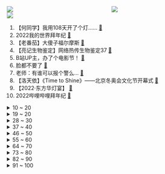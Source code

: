 <div >
	<a style="float:left;width:55%;" href = "https://github.com/anuraghazra/github-readme-stats">
	 <img src = "https://github-readme-stats.vercel.app/api?username=iuuuuuaena&theme=buefy&show_icons=true"/>
	</a>
	<a  style="float:right;width:45%" href = "https://github.com/anuraghazra/github-readme-stats">
	 <img  src="https://github-readme-stats.vercel.app/api/top-langs/?username=anuraghazra&layout=compact"/>
	</a>
	</div>

[![](https://img.shields.io/badge/jxd-@jxdgogogo.xyz-yellowgreen.svg)](https://www.jxdgogogo.xyz)<br>
1. 【何同学】我用108天开了个灯...... [:link:](//www.bilibili.com/video/BV1244y1p7kt) <br>
2. 2022我的世界拜年纪 [:link:](//www.bilibili.com/video/BV1kq4y1F7Uh) <br>
3. 【老番茄】大傻子福尔摩斯 [:link:](//www.bilibili.com/video/BV1xF411H7tw) <br>
4. 【亮记生物鉴定】网络热传生物鉴定37 [:link:](//www.bilibili.com/video/BV1eY411t7MJ) <br>
5. B站UP主，办了个电影节！ [:link:](//www.bilibili.com/video/BV1Pu411d7rh) <br>
6. 脸都不要了 [:link:](//www.bilibili.com/video/BV1or4y1a71j) <br>
7. 老师：有谁可以报个警么… [:link:](//www.bilibili.com/video/BV1sq4y1h79t) <br>
8. 【洛天依】《Time to Shine》——北京冬奥会文化节开幕式 [:link:](//www.bilibili.com/video/BV1wU4y1F7XL) <br>
9. 【2022·东方华灯宴】 [:link:](//www.bilibili.com/video/BV16q4y1h7xX) <br>
10. 2022哔哩哔哩拜年纪 [:link:](//www.bilibili.com/video/BV1fR4y1T7aV) <br>
<details>
<summary>10 ~ 20</summary>

11. 自从做了UP主，警察，诈骗犯，黑产都关注了我 [:link:](//www.bilibili.com/video/BV1ZR4y1T71H) <br>
12. 酒精真相：抱歉，安全摄入量为0的一级致癌物  【医学真相】第一集 [:link:](//www.bilibili.com/video/BV1U5411Z7VH) <br>
13. 谁能骗走英国一艘巡洋舰？【硬核狠人25】 [:link:](//www.bilibili.com/video/BV1HS4y1V7hn) <br>
14. 【时代少年团】TNT春节太闹腾2022之《开场舞》 [:link:](//www.bilibili.com/video/BV1gr4y1Y7nD) <br>
15. 爆肝684个小时！我们成功造出群玉阁！ [:link:](//www.bilibili.com/video/BV1iZ4y1d7vJ) <br>
16. 水 星 迫 降 青 春 版 ！！？ [:link:](//www.bilibili.com/video/BV1wS4y157vB) <br>
17. 听君一席话，拜年废话 ！！！ [:link:](//www.bilibili.com/video/BV1or4y1a7ht) <br>
18. 【没啥用科技】 干翻元宇宙！ [:link:](//www.bilibili.com/video/BV1P5411f7A3) <br>
19. 一场蓄谋200天的阴谋终于实现了！ [:link:](//www.bilibili.com/video/BV1kq4y1h7Hu) <br>
</details>
<details>
<summary>19 ~ 20</summary>

20. 虎年吉祥走鸿运，乐观奋斗万事成！加油！奥利给！哈哈哈哈哈哈哈 [:link:](//www.bilibili.com/video/BV1yT4y1k774) <br>
21. 现实版“超级风火轮”，贾芳芳超高难度蹦床惊呆所有选手， [:link:](//www.bilibili.com/video/BV153411E7xv) <br>
22. 【原神】横跨耗时2年！集成的手书！你绝对见过其中某张图只要你是原神玩家 [:link:](//www.bilibili.com/video/BV1ab4y1j7be) <br>
23. 《明日方舟》EP - 随意随意呀 [:link:](//www.bilibili.com/video/BV1Wm4y1f7NM) <br>
24. 生活很累，猫猫受罪！ [:link:](//www.bilibili.com/video/BV1c44y1W7Di) <br>
25. 当代大学生返乡现状 [:link:](//www.bilibili.com/video/BV1KS4y157En) <br>
26. 停更快1年了！我们分手了？频道怎么打算？今天来和大家说说心里话... [:link:](//www.bilibili.com/video/BV1bY411t7Eg) <br>
27. 邓超眼中的自己 vs 春晚观众眼中的邓超 [:link:](//www.bilibili.com/video/BV1yL4y1W7d1) <br>
28. 给老弟一个难忘的新年，祝大家新年快乐。 [:link:](//www.bilibili.com/video/BV1Lr4y1Y7v7) <br>
</details>
<details>
<summary>28 ~ 30</summary>

29. 在农村结婚是一种什么体验！ [:link:](//www.bilibili.com/video/BV1Gu411d7cw) <br>
30. ⚡“再下去要输越南了”⚡ [:link:](//www.bilibili.com/video/BV1p3411E7bi) <br>
31. 春节期间的叙利亚人，太难了… [:link:](//www.bilibili.com/video/BV1rT4y1k7du) <br>
32. 《四海》大烂片？我从来没见过这么好看的春节档电影！ [:link:](//www.bilibili.com/video/BV1Mu411d7nF) <br>
33. 弈【2022拜年纪单品】 [:link:](//www.bilibili.com/video/BV1q34y1271d) <br>
34. 有好有坏，就它最烂！《四海》《奇迹》《水门桥》《奇迹》《狙击手》《这个杀手不太冷静》《筐出未来》《熊出没重返地球》 [:link:](//www.bilibili.com/video/BV1Cb4y1E7eN) <br>
35. 看完我把驾照撕了【阅片无数Ⅱ 36】 [:link:](//www.bilibili.com/video/BV1BT4y1k7Xr) <br>
36. 挑战一斤魔鬼辣丝！这没有传说中那么的吓人啊！ [:link:](//www.bilibili.com/video/BV1Zr4y1a7ta) <br>
37. 这个沙雕短片看完笑了我五天！！！ [:link:](//www.bilibili.com/video/BV1h44y1p7Ph) <br>
</details>
<details>
<summary>37 ~ 40</summary>

38. 《奇行种模拟器》 [:link:](//www.bilibili.com/video/BV1sS4y1y7yp) <br>
39. 把过年技能玩明白了 [:link:](//www.bilibili.com/video/BV1ru411R7gZ) <br>
40. 中国足球连都不要了？国足1-3越南，刷新国足耻辱！ [:link:](//www.bilibili.com/video/BV1mq4y1F73x) <br>
41. 排名第一的叉烧饭，好吃到舔碗？新系列开启！【还愿挑战06-囍囍港式茶餐厅】 [:link:](//www.bilibili.com/video/BV1oa41117bs) <br>
42. 某显卡公司：“顾客愿意接受涨价”？揭露2021显卡价格暴涨内幕！ [:link:](//www.bilibili.com/video/BV1Cm4y1o7ry) <br>
43. 周深、杨洪基温情献唱《错位时空》 [:link:](//www.bilibili.com/video/BV1bT4y1k7Uh) <br>
44. 危！让丈母娘躲在车后座…女友一上车就跟我撒娇结果社死了？ [:link:](//www.bilibili.com/video/BV1qZ4y1d7uH) <br>
45. 路边发现一只冻僵的大喵，把他埋了。 [:link:](//www.bilibili.com/video/BV1Sm4y1f7sp) <br>
46. 【罗翔】新的一年树新的flag！给大家拜年了~ [:link:](//www.bilibili.com/video/BV1oa411m7Hq) <br>
</details>
<details>
<summary>46 ~ 50</summary>

47. “我”《一个听不懂人话的理发师》 [:link:](//www.bilibili.com/video/BV1BL4y1W76T) <br>
48. 《原神》飞彩镌流年活动过场动画-「岁华流彩」 [:link:](//www.bilibili.com/video/BV1Nr4y1Y7V5) <br>
49. 大年初三，开工了！干净又卫生新的一年又开始了。 [:link:](//www.bilibili.com/video/BV13Y411L79A) <br>
50. 【鬼畜大电影】天弃之子（71分钟完整版）卢本伟&周淑怡&茄子等 领衔主演 [:link:](//www.bilibili.com/video/BV1ou411R7wF) <br>
51. 【法式甜点大师Amaury Guichon】巧克力老虎（两只） [:link:](//www.bilibili.com/video/BV1Ga41127uJ) <br>
52. 不买会后悔的10款游戏推荐，极品好玩！【Steam新年特卖】 [:link:](//www.bilibili.com/video/BV1Lr4y1Y7ja) <br>
53. 恐 怖 生 存 [:link:](//www.bilibili.com/video/BV14q4y1F7Gj) <br>
54. 尽管遭受过许多恶意，仍将善良留给每一个人。他总是这样谦逊有礼，又不失温度。 [:link:](//www.bilibili.com/video/BV1wT4y1C7Us) <br>
55. 13种雷姆 你喜欢哪一种？ [:link:](//www.bilibili.com/video/BV19b4y1E7vY) <br>
</details>
<details>
<summary>55 ~ 60</summary>

56. 大吉大利和平年 | 王宝强独家贺岁片上映 [:link:](//www.bilibili.com/video/BV1DY411t7sU) <br>
57. 【百年孤独】爆肝720小时 全网最细 万字解析世界名著《百年孤独》！这本劝退无数人的“神书”到底神在哪里？《百年孤独》中的孤独，到底是一种怎样的孤独？ [:link:](//www.bilibili.com/video/BV1tP4y1A7kM) <br>
58. 满级拜年方式 [:link:](//www.bilibili.com/video/BV18R4y1j7vV) <br>
59. “央视：冰荒马乱，招冰买马” [:link:](//www.bilibili.com/video/BV1fS4y1V7c7) <br>
60. 你见过这样的超能力吗…… [:link:](//www.bilibili.com/video/BV1iL4y1W7s9) <br>
61. 旧时代的船票！是否能登上新时代的客船！ [:link:](//www.bilibili.com/video/BV1iF411H7eq) <br>
62. 2022特摄区拜年纪！隆冬难凉热血魂！ [:link:](//www.bilibili.com/video/BV1KZ4y1f7MS) <br>
63. 年度极限挑战【2022拜年纪单品】 [:link:](//www.bilibili.com/video/BV1c5411f75g) <br>
64. 如何在十分钟之内通关罪恶都市？！ [:link:](//www.bilibili.com/video/BV1JY411t7iM) <br>
</details>
<details>
<summary>64 ~ 70</summary>

65. 世界上只能有一个穿山甲！！！ [:link:](//www.bilibili.com/video/BV1fT4y1k7ik) <br>
66. 单曲循环！刘德华、张学友等百位明星演唱《一起向未来》 [:link:](//www.bilibili.com/video/BV18q4y1F7cA) <br>
67. 云顶S6.5-全英雄羁绊实战-3星泽丽全球首次曝光 [:link:](//www.bilibili.com/video/BV1Hq4y1h71A) <br>
68. 《原神》爆肝1年3000小时完成的手书：「旅行日记」畅游7个国度 [:link:](//www.bilibili.com/video/BV1i34y127hk) <br>
69. 只有高中生才懂的奇葩题目！ [:link:](//www.bilibili.com/video/BV1g44y1W7C2) <br>
70. 只要攻击玩家就会变得「更加年轻」？？！ [:link:](//www.bilibili.com/video/BV1hP4y1A7Ay) <br>
71. 【小魔】边防战士说很甜的雪，到底能不能吃？ [:link:](//www.bilibili.com/video/BV1Ku411d7qM) <br>
72. 《当代年轻人回复亲戚指南》 [:link:](//www.bilibili.com/video/BV1x3411E7Lc) <br>
73. “经过同意才拿”漠叔宣传农村人品高尚，村民纷纷夸奖 [:link:](//www.bilibili.com/video/BV1Tb4y1J7So) <br>
</details>
<details>
<summary>73 ~ 80</summary>

74. 【有何不可】最废话版本！ [:link:](//www.bilibili.com/video/BV1Jq4y1h7tX) <br>
75. D大调卡农 —  献给生命中的每一个时刻【2022拜年纪单品】 [:link:](//www.bilibili.com/video/BV1gr4y1Y7Xa) <br>
76. 好消息，我求婚了！坏消息，戒指掉海里了！ [:link:](//www.bilibili.com/video/BV1Lu411d79J) <br>
77. 《色孽》下 [:link:](//www.bilibili.com/video/BV1iS4y1y7JQ) <br>
78. 奇怪的春节【2022拜年纪单品】 [:link:](//www.bilibili.com/video/BV1B5411Z7f3) <br>
79. “中国人的辈分可以复杂到什么程度” [:link:](//www.bilibili.com/video/BV1P3411E7no) <br>
80. 【原神｜手书｜璃月】🏮“托身白刃里，杀人红尘中” [:link:](//www.bilibili.com/video/BV1hm4y1o7pT) <br>
81. 文艺复兴？直接来吧！ [:link:](//www.bilibili.com/video/BV1Pa41127ay) <br>
82. 爱了！北京冬奥会的神仙纪念品，强烈要求申遗！ [:link:](//www.bilibili.com/video/BV1xm4y1o78V) <br>
</details>
<details>
<summary>82 ~ 90</summary>

83. “酒桌文化”滚远点！！ [:link:](//www.bilibili.com/video/BV1Na41127ot) <br>
84. 居然能有这种私信？！！ [:link:](//www.bilibili.com/video/BV14m4y1o7D9) <br>
85. 【免费上映】GTA25周年纪念作电影完整版82分钟 历代角色同屏演出 up爆肝巨制 [:link:](//www.bilibili.com/video/BV1BY411b7yT) <br>
86. 等了一年，我终于拉出了这碗红油辣子牛肉面…… [:link:](//www.bilibili.com/video/BV1KF411J7Ri) <br>
87. 猫和老鼠大家都看过吧，深挖里面的细节就会发现…… [:link:](//www.bilibili.com/video/BV1Ku411d7Uq) <br>
88. 某up给粉丝拜年 , 然而 [:link:](//www.bilibili.com/video/BV1xr4y1Y7Tu) <br>
89. 大橘为重的东北虎，给大家拜年啦！ [:link:](//www.bilibili.com/video/BV1rq4y1F7fy) <br>
90. 当你不再想要努力时，不妨看看这个视频 [:link:](//www.bilibili.com/video/BV1y44y1p7WE) <br>
91. 【Mossbur】当外国人知道中国有红包... [:link:](//www.bilibili.com/video/BV15r4y1Y7Lu) <br>
</details>
<details>
<summary>91 ~ 100</summary>

92. 福建套肠香得脑壳昏～小孩：你这人真能处。无广试吃员 [:link:](//www.bilibili.com/video/BV1zS4y1V7W1) <br>
93. 致敬勇士 刘耀文 时代少年团 [:link:](//www.bilibili.com/video/BV1gL4y1472m) <br>
94. 《野营》 [:link:](//www.bilibili.com/video/BV1pR4y1j7CK) <br>
95. 去找山城小栗旬剪头发，被他当成男生了？？第一次在男士理发馆理发 [:link:](//www.bilibili.com/video/BV1Gr4y1Y7Pi) <br>
96. 当如胶似漆的情侣异地过年时！！！ [:link:](//www.bilibili.com/video/BV1ML4y1x7iM) <br>
97. 【春节档全明星】弯转大了，容易扯着淡！ [:link:](//www.bilibili.com/video/BV1SP4y1N78D) <br>
98. 致敬！院士放弃专利让救命药一盒仅290元 [:link:](//www.bilibili.com/video/BV1G3411E7QW) <br>
99. 夏宫 中国大饭店   厨子探店¥1？64 [:link:](//www.bilibili.com/video/BV1XF411p7ai) <br>
100. 当动漫照进现实…… [:link:](//www.bilibili.com/video/BV1C44y1p7h8) <br>
</details>
